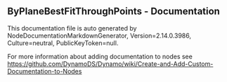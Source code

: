 <!--- Autodesk.DesignScript.Geometry.TSpline.TSplineSurface.ByPlaneBestFitThroughPoints --->
<!--- QMBSK3FVRYFQCMSXFIPKLNLYVY5W4C4PNN7IGZUPDZOVWUPWZNZQ --->
## ByPlaneBestFitThroughPoints - Documentation
This documentation file is auto generated by NodeDocumentationMarkdownGenerator, Version=2.14.0.3986, Culture=neutral, PublicKeyToken=null.

For more information about adding documentation to nodes see https://github.com/DynamoDS/Dynamo/wiki/Create-and-Add-Custom-Documentation-to-Nodes

